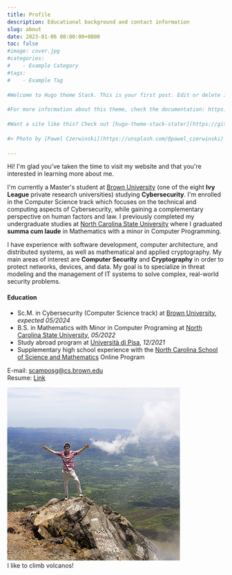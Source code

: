 ```yaml
---
title: Profile
description: Educational background and contact information
slug: about
date: 2023-01-06 00:00:00+0000
toc: false
#image: cover.jpg
#categories:
#    - Example Category
#tags:
#    - Example Tag

#Welcome to Hugo theme Stack. This is your first post. Edit or delete it, then start writing!

#For more information about this theme, check the documentation: https://docs.stack.jimmycai.com/

#Want a site like this? Check out [hugo-theme-stack-stater](https://github.com/CaiJimmy/#hugo-theme-stack-starter)

#> Photo by [Pawel Czerwinski](https://unsplash.com/@pawel_czerwinski) on [Unsplash](https://#unsplash.com/)

---
```


Hi! I'm glad you've taken the time to visit my website and that you're interested in learning more about me.

I'm currently a Master's student at [Brown University](https://www.brown.edu/) (one of the eight **Ivy League** private research universities) studying **Cybersecurity**. I'm enrolled in the Computer Science track which focuses on the technical and computing aspects of Cybersecurity, while gaining a complementary perspective on human factors and law. I previously completed my undergraduate studies at [North Carolina State University](https://www.ncsu.edu/) where I graduated **summa cum laude** in Mathematics with a minor in Computer Programming.

I have experience with software development, computer architecture, and distributed systems, as well as mathematical and applied cryptography. My main areas of interest are **Computer Security** and **Cryptography** in order to protect networks, devices, and data. My goal is to specialize in threat modeling and the management of IT systems to solve complex, real-world security problems.

#### Education

- Sc.M. in Cybersecurity (Computer Science track) at [Brown University](https://www.brown.edu/), *expected 05/2024*
- B.S. in Mathematics with Minor in Computer Programing at [North Carolina State University](https://www.ncsu.edu/), *05/2022*
- Study abroad program at [Università di Pisa](https://www.unipi.it/), *12/2021*
- Supplementary high school experience with the [North Carolina School of Science and Mathematics](https://www.ncssm.edu/) Online Program

E-mail: [scamposg@cs.brown.edu](mailto:scamposg@cs.brown.edu)  
Resume: [Link](resume_cyber.pdf)

![ ](climb.jpg)  
I like to climb volcanos!
